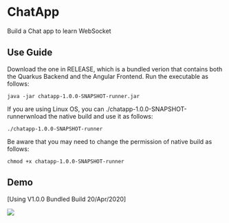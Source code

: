 # ChatApp

Build a Chat app to learn WebSocket

## Use Guide

Download the one in RELEASE, which is a bundled verion that contains both the Quarkus Backend and the Angular Frontend. Run the executable as follows:

    java -jar chatapp-1.0.0-SNAPSHOT-runner.jar

If you are using Linux OS, you can ./chatapp-1.0.0-SNAPSHOT-runnerwnload the native build and use it as follows:

    ./chatapp-1.0.0-SNAPSHOT-runner

Be aware that you may need to change the permission of native build as follows:

    chmod +x chatapp-1.0.0-SNAPSHOT-runner

## Demo

[Using V1.0.0 Bundled Build 20/Apr/2020]

<img src="https://user-images.githubusercontent.com/45169791/79766180-36542180-835a-11ea-9b6e-b96574f4078c.gif">
